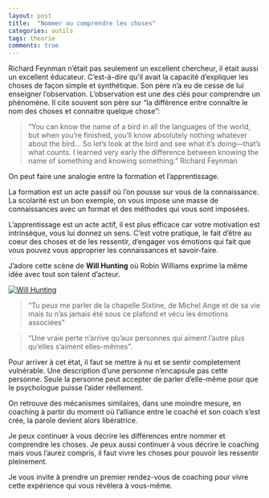 ```yaml
---
layout: post
title:  "Nommer ou comprendre les choses"
categories: outils
tags: theorie
comments: true
---
```


Richard Feynman n’était pas seulement un excellent chercheur, il était aussi un excellent éducateur.
C’est-à-dire qu’il avait la capacité d’expliquer les choses de façon simple et synthétique.
Son père n’a eu de cesse de lui enseigner l’observation. L’observation est une des clés pour comprendre un phénomène. Il cite souvent son père sur “la différence entre connaître le nom des choses et connaitre quelque chose”:

> “You can know the name of a bird in all the languages of the world, but when you’re finished, you’ll know absolutely nothing whatever about the bird… So let’s look at the bird and see what it’s doing—that’s what counts. I learned very early the difference between knowing the name of something and knowing something.”
Richard Feynman

On peut faire une analogie entre la formation et l’apprentissage.

La formation est un acte passif où l’on pousse sur vous de la connaissance. La scolarité est un bon exemple, on vous impose une masse de connaissances avec un format et des méthodes qui vous sont imposées.

L’apprentissage est un acte actif, il est plus efficace car votre motivation est intrinsèque, vous lui donnez un sens. C’est votre pratique, le fait d’être au coeur des choses et de les ressentir, d’engager vos émotions qui fait que vous pouvez vous approprier les connaissances et savoir-faire.

J’adore cette scène de **Will Hunting** où Robin Williams exprime la même idée avec tout son talent d’acteur.

[![Will Hunting](http://img.youtube.com/vi/qM-gZintWDc/0.jpg)](http://www.youtube.com/watch?v=qM-gZintWDc)

> “Tu peux me parler de la chapelle Sixtine, de Michel Ange et de sa vie mais tu n’as jamais été sous ce plafond et vécu les émotions associées”

> “Une vraie perte n’arrive qu’aux personnes qui aiment l’autre plus qu’elles s’aiment elles-mêmes”.

Pour arriver à cet état, il faut se mettre à nu et se sentir completement vulnérable.
Une description d’une personne n’encapsule pas cette personne. Seule la personne peut accepter de parler d’elle-même pour que le psychologue puisse l’aider réellement.

On retrouve des mécanismes similaires, dans une moindre mesure, en coaching à partir du moment où l’alliance entre le coaché et son coach s’est crée, la parole devient alors libératrice.

Je peux continuer à vous décrire les différences entre nommer et comprendre les choses.
Je peux aussi continuer à vous décrire le coaching mais vous l’aurez compris, il faut vivre les choses pour pouvoir les ressentir pleinement.

Je vous invite à prendre un premier rendez-vous de coaching pour vivre cette expérience qui vous révèlera à vous-même.
